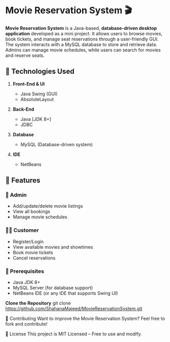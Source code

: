 # Movie Reservation System 🎬

**Movie Reservation System** is a Java-based, **database-driven desktop application** developed as a mini project. It allows users to browse movies, book tickets, and manage seat reservations through a user-friendly GUI. The system interacts with a MySQL database to store and retrieve data. Admins can manage movie schedules, while users can search for movies and reserve seats.



## 🔧 Technologies Used

1. **Front-End & UI**
   - Java Swing (GUI)
   - AbsoluteLayout

2. **Back-End**
   - Java [JDK 8+]
   - JDBC

3. **Database**
   - MySQL (Database-driven system)

4. **IDE**
   - NetBeans


## 📁 Features

### 👤 Admin
- Add/update/delete movie listings  
- View all bookings  
- Manage movie schedules  

### 🧑‍💼 Customer
- Register/Login  
- View available movies and showtimes  
- Book movie tickets  
- Cancel reservations  


### 📌 Prerequisites

- Java JDK 8+  
- MySQL Server (for database support)  
- NetBeans IDE (or any IDE that supports Swing UI)

 **Clone the Repository**
   git clone https://github.com/ShahanaMajeed/MovieReservationSystem.git

📩 Contributing 
Want to improve the Movie Reservation System? Feel free to fork and contribute!

📜 License 
This project is MIT Licensed – Free to use and modify.
